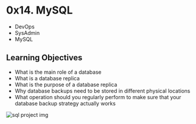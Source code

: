 # 0x14. MySQL

- DevOps
- SysAdmin
- MySQL

## Learning Objectives

- What is the main role of a database
- What is a database replica
- What is the purpose of a database replica
- Why database backups need to be stored in different physical locations
- What operation should you regularly perform to make sure that your database backup strategy actually works

![sql project img](https://s3.amazonaws.com/intranet-projects-files/holbertonschool-sysadmin_devops/280/KkrkDHT.png)